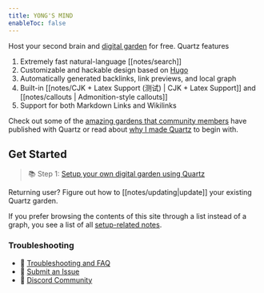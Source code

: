 ```yaml
---
title: YONG'S MIND
enableToc: false
---
```

Host your second brain and [digital garden](https://jzhao.xyz/posts/networked-thought) for free. Quartz features

1. Extremely fast natural-language [[notes/search]]
2. Customizable and hackable design based on [Hugo](https://gohugo.io/)
3. Automatically generated backlinks, link previews, and local graph
4. Built-in [[notes/CJK + Latex Support (测试) | CJK + Latex Support]] and [[notes/callouts | Admonition-style callouts]]
5. Support for both Markdown Links and Wikilinks

Check out some of the [amazing gardens that community members](https://github.com/jackyzha0/quartz/blob/hugo/content/notes/showcase.md) have published with Quartz or read about [why I made Quartz](https://github.com/jackyzha0/quartz/blob/hugo/content/notes/philosophy.md) to begin with.

## [](https://github.com/jackyzha0/quartz/blob/hugo/content/_index.md#get-started)Get Started

> 📚 Step 1: [Setup your own digital garden using Quartz](https://github.com/jackyzha0/quartz/blob/hugo/content/notes/setup.md)

Returning user? Figure out how to [[notes/updating|update]] your existing Quartz garden.

If you prefer browsing the contents of this site through a list instead of a graph, you see a list of all [setup-related notes](https://github.com/jackyzha0/quartz/blob/hugo/tags/setup).

### [](https://github.com/jackyzha0/quartz/blob/hugo/content/_index.md#troubleshooting)Troubleshooting

- 🚧 [Troubleshooting and FAQ](https://github.com/jackyzha0/quartz/blob/hugo/content/notes/troubleshooting.md)
- 🐛 [Submit an Issue](https://github.com/jackyzha0/quartz/issues)
- 👀 [Discord Community](https://discord.gg/cRFFHYye7t)